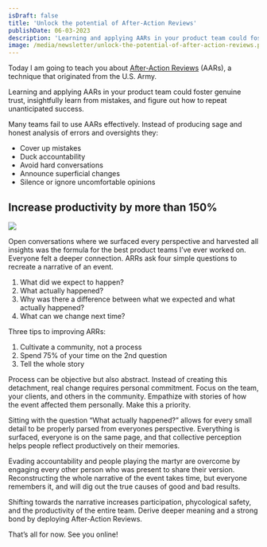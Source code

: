 ```yaml
---
isDraft: false
title: 'Unlock the potential of After-Action Reviews'
publishDate: 06-03-2023
description: 'Learning and applying AARs in your product team could foster genuine trust, insightfully learn from mistakes, and figure out how to repeat unanticipated success.'
image: /media/newsletter/unlock-the-potential-of-after-action-reviews.png
---
```


<p>Today I am going to teach you about <a href="https://en.wikipedia.org/wiki/After-action_review">After-Action Reviews</a> (AARs), a technique that originated from the U.S. Army.</p>
<p>Learning and applying AARs in your product team could foster genuine trust, insightfully learn from mistakes, and figure out how to repeat unanticipated success.</p>
<p>Many teams fail to use AARs effectively. Instead of producing sage and honest analysis of errors and oversights they:</p>
<ul>
<li>Cover up mistakes</li>
<li>Duck accountability</li>
<li>Avoid hard conversations</li>
<li>Announce superficial changes</li>
<li>Silence or ignore uncomfortable opinions</li>
</ul>
<h2>Increase productivity by more than 150%</h2>
<div class="flow"><img src="/media/newsletter/unlock-the-potential-of-after-action-reviews.png"></div>
<p>Open conversations where we surfaced every perspective and harvested all insights was the formula for the best product teams I’ve ever worked on. Everyone felt a deeper connection. ARRs ask four simple questions to recreate a narrative of an event.</p>
<ol>
<li>What did we expect to happen?</li>
<li>What actually happened?</li>
<li>Why was there a difference between what we expected and what actually happened?</li>
<li>What can we change next time?</li>
</ol>
<p>Three tips to improving ARRs:</p>
<ol>
<li>Cultivate a community, not a process</li>
<li>Spend 75% of your time on the 2nd question</li>
<li>Tell the whole story</li>
</ol>
<p>Process can be objective but also abstract. Instead of creating this detachment, real change requires personal commitment. Focus on the team, your clients, and others in the community. Empathize with stories of how the event affected them personally. Make this a priority.</p>
<p>Sitting with the question “What actually happened?” allows for every small detail to be properly parsed from everyones perspective. Everything is surfaced, everyone is on the same page, and that collective perception helps people reflect productively on their memories.</p>
<p>Evading accountability and people playing the martyr are overcome by engaging every other person who was present to share their version. Reconstructing the whole narrative of the event takes time, but everyone remembers it, and will dig out the true causes of good and bad results.</p>
<p>Shifting towards the narrative increases participation, phycological safety, and the productivity of the entire team. Derive deeper meaning and a strong bond by deploying After-Action Reviews.</p>
<p>That’s all for now. See you online!</p>
